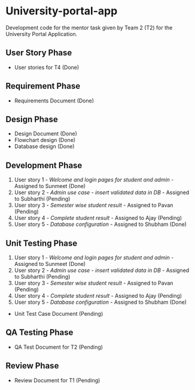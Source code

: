 # University-portal-app

Development code for the mentor task given by Team 2 (T2) for the University Portal Application.

## User Story Phase
* User stories for T4 (Done)

## Requirement Phase
* Requirements Document (Done)

## Design Phase
* Design Document (Done)
* Flowchart design (Done)
* Database design (Done)

## Development Phase
1. User story 1 - _Welcome and login pages for student and admin_ - Assigned to Sunmeet (Done)
1. User story 2 - _Admin use case - insert validated data in DB_ - Assigned to Subharthi (Pending)
1. User story 3 - _Semester wise student result_ - Assigned to Pavan (Pending)
1. User story 4 - _Complete student result_ - Assigned to Ajay (Pending)
1. User story 5 - _Database configuration_ - Assigned to Shubham (Done)

## Unit Testing Phase
1. User story 1 - _Welcome and login pages for student and admin_ - Assigned to Sunmeet (Done)
1. User story 2 - _Admin use case - insert validated data in DB_ - Assigned to Subharthi (Pending)
1. User story 3 - _Semester wise student result_ - Assigned to Pavan (Pending)
1. User story 4 - _Complete student result_ - Assigned to Ajay (Pending)
1. User story 5 - _Database configuration_ - Assigned to Shubham (Done)
* Unit Test Case Document (Pending)

## QA Testing Phase
* QA Test Document for T2 (Pending)

## Review Phase
* Review Document for T1 (Pending)
